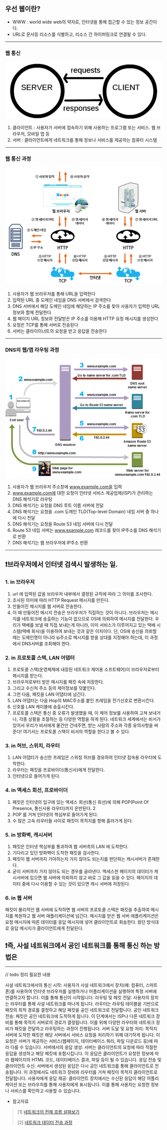 


## 우선 웹이란?
- WWW : world wide web의 약자로, 인터넷을 통해 접근할 수 있는 정보 공간이다.
- URL로 문서등 리소스를 식별하고, 리소스 간 하이퍼링크로 연결될 수 있다.

---

### 웹 통신
![웹 통신.jpeg](..%2F..%2F..%2Fetc%2Fimage%2FNetwork_image%2F7Layer%2F%EC%9B%B9%20%ED%86%B5%EC%8B%A0.jpeg)

1. 클라이언트 : 사용자가 서버에 접속하기 위해 사용하는 프로그램 또는 서비스. 웹 브라우저, 모바일 앱 등
2. 서버 : 클라이언트에게 네트워크를 통해 정보나 서비스를 제공하는 컴퓨터 시스템

---

### 웹 통신 과정
![웹 통신 과정.png](..%2F..%2F..%2Fetc%2Fimage%2FNetwork_image%2F7Layer%2F%EC%9B%B9%20%ED%86%B5%EC%8B%A0%20%EA%B3%BC%EC%A0%95.png)


1. 사용자가 웹 브라우저를 통해 URL을 입력한다
2. 입력된 URL 중 도메인 네임을 DNS 서버에서 검색한다
3. DNS 서버에서 해당 도메인 네임에 해당하는 IP 주소를 찾아 사용자가 입력한 URL 정보와 함께 전달한다
4. 웹 페이지 URL 정보와 전달받은 IP 주소를 이용해 HTTP 요청 메시지를 생성한다
5. 요청은 TCP를 통해 서버로 전송된다
6. 서버는 클라이이너트의 요청을 받고 응답을 전송한다

---

### DNS의 웹/앱 라우팅 과정 
![DNS의 웹:앱 라우팅 과정.png](..%2F..%2F..%2Fetc%2Fimage%2FNetwork_image%2F7Layer%2FDNS%EC%9D%98%20%EC%9B%B9%3A%EC%95%B1%20%EB%9D%BC%EC%9A%B0%ED%8C%85%20%EA%B3%BC%EC%A0%95.png) 

1. 사용자가 웹 브라우저 주소창에 www.example.com을 입력
2. www.example.com에 대한 요청이 인터넷 서비스 제공업체(ISP)가 관리하는 DNS 해석기로 라우팅
3. DNS 해석기는 요청을 DNS 루트 이름 서버에 전달
4. DNS 해석기는 요청을 .com 도메인 TLD(Top-level Domain) 네임 서버 중 하나에 다시 전달
5. DNS 해석기는 요청을 Route 53 네임 서버에 다시 전달
6. Route 53 네임 서버는 www.example.com 레코드를 찾아 IP주소를 DNS 해석기로 반환
7. DNS 해석기는 웹 브라우저에 IP주소 반환

---

## ❗브라우저에서 인터넷 검색시 발생하는 일.


### 1. in 브라우저
1. url 에 입력된 값을 브라우저 내부에서 결정된 규칙에 따라 그 의미를 조사한다.
2. 조사된 의미에 따라 HTTP Request 메시지를 만든다.
3. 만들어진 메시지를 웹 서버로 전송한다.
4. 이 때 만들어진 메시지 전송은 브라우저가 직접하는 것이 아니다. 브라우저는 메시지를 네트워크에 송출하는 기능이 없으므로 OS에 의뢰하여 메시지를 전달한다. 우리가 택배를 보낼 때 직접 보내는게 아니라, 이미 서비스가 이루어지고 있는 택배 시스템(택배 회사)을 이용하여 보내는 것과 같은 이치이다. 단, OS에 송신을 의뢰할 때는 도메인명이 아니라 ip주소로 메시지를 받을 상대를 지정해야 하는데, 이 과정에서 DNS서버를 조회해야 한다.


### 2. in 프로토콜 스택, LAN 어댑터
1. 프로토콜 스택(운영체제에 내장된 네트워크 제어용 소프트웨어)이 브라우저로부터 메시지를 받는다.
2. 브라우저로부터 받은 메시지를 패킷 속에 저장한다.
3. 그리고 수신처 주소 등의 제어정보를 덧붙인다.
4. 그런 다음, 패킷을 LAN 어댑터에 넘긴다.
5. LAN 어댑터는 다음 Hop의 MAC주소를 붙인 프레임을 전기신호로 변환시킨다.
6. 신호를 LAN 케이블에 송출시킨다.
7. 프로토콜 스택은 통신 중 오류가 발생했을 때, 이 제어 정보를 사용하여 고쳐 보내거나, 각종 상황을 조절하는 등 다양한 역할을 하게 된다. 네트워크 세계에서는 비서가 있어서 우리가 비서에게 물건만 건네주면, 받는 사람의 주소와 각종 유의사항을 써준다! 여기서는 프로토콜 스택이 비서의 역할을 한다고 볼 수 있다.


### 3. in 허브, 스위치, 라우터
1. LAN 어댑터가 송신한 프레임은 스위칭 허브를 경유하여 인터넷 접속용 라우터에 도착한다.
2. 라우터는 패킷을 프로바이더(통신사)에게 전달한다.
3. 인터넷으로 들어가게 된다.


### 4. in 액세스 회선, 프로바이더
1. 패킷은 인터넷의 입구에 있는 액세스 회선(통신 회선)에 의해 POP(Point Of Presence, 통신사용 라우터)까지 운반된다. 2
2. POP 를 거쳐 인터넷의 핵심부로 들어가게 된다.
3. 수 많은 고속 라우터들 사이로 패킷이 목적지를 향해 흘러가게 된다.

### 5. in 방화벽, 캐시서버
1. 패킷은 인터넷 핵심부를 통과하여 웹 서버측의 LAN 에 도착한다.
2. 기다리고 있던 방화벽이 도착한 패킷을 검사한다. 
3. 패킷이 웹 서버까지 가야하는지 가지 않아도 되는지를 판단하는 캐시서버가 존재한다.
4. 굳이 서버까지 가지 않아도 되는 경우를 골라낸다. 액세스한 페이지의 데이터가 캐시서버에 있으면 웹 서버에 의뢰하지 않고 바로 그 값을 읽을 수 있다. 페이지의 데이터 중에 다시 이용할 수 있는 것이 있으면 캐시 서버에 저장된다.


### 6. in 웹 서버
패킷이 물리적인 웹 서버에 도착하면 웹 서버의 프로토콜 스택은 패킷을 추출하여 메시지를 복원하고 웹 서버 애플리케이션에 넘긴다.
메시지를 받은 웹 서버 애플리케이션은 요청 메시지에 따른 데이터를 응답 메시지에 넣어 클라이언트로 회송한다.
왔던 방식대로 응답 메시지가 클라이언트에게 전달된다.


## ❗즉, 사설 네트워크에서 공인 네트워크를 통해 통신 하는 방법은 

---

// todo 정리 필요한 내용

사설 네트워크에서의 통신 시작: 사용자가 사설 네트워크에서 장치(예: 컴퓨터, 스마트폰)를 사용하여 인터넷 브라우저를 실행하거나 어플리케이션을 실행하여 특정 서버에 연결하고자 합니다. 이를 통해 통신이 시작됩니다.
라우팅 및 패킷 전달: 사용자의 장치는 라우터를 통해 사설 네트워크를 떠나게 됩니다. 라우터는 라우팅 테이블을 기반으로 패킷의 최적 경로를 결정하고 해당 패킷을 공인 네트워크로 전달합니다.
공인 네트워크 전송: 패킷은 공인 네트워크에 도착하게 됩니다. 이 단계에서는 ISP나 다른 네트워크 장비를 통해 목적지 서버로의 경로가 결정됩니다. 이를 위해 다양한 라우터와 네트워크 장비가 패킷을 전달하고 라우팅하는 과정이 진행됩니다.
서버 도달 및 요청 처리: 목적지 서버에 도착한 패킷은 해당 서버에서 서비스 요청을 처리하기 위해 대기하게 됩니다. 이 요청은 서버가 제공하는 서비스(웹페이지, 데이터베이스 쿼리, 파일 다운로드 등)에 따라 다를 수 있습니다.
서버에서의 응답 생성: 서버는 클라이언트의 요청에 따라 적절한 응답을 생성하고 해당 패킷에 포함시킵니다. 이 응답은 클라이언트가 요청한 정보에 따라 웹페이지의 HTML 코드, 데이터베이스 결과, 파일 등이 될 수 있습니다.
응답 전송 및 클라이언트 수신: 서버에서 생성된 응답은 다시 공인 네트워크를 통해 클라이언트로 전송됩니다. 이 과정에서도 네트워크 장비와 라우터를 거쳐 패킷이 목적지 클라이언트로 전달됩니다.
사용자에게 응답 제공: 클라이언트 장치에서는 수신된 응답이 해당 어플리케이션 또는 브라우저를 통해 사용자에게 표시됩니다. 이를 통해 사용자는 요청한 정보나 서비스를 확인하고 사용할 수 있습니다.





* 참고자료
> [1] [네트워크의 전체 흐름 살펴보기](https://hgggny.tistory.com/entry/8%EC%9E%A5-%EB%84%A4%ED%8A%B8%EC%9B%8C%ED%81%AC%EC%9D%98-%EC%A0%84%EC%B2%B4-%ED%9D%90%EB%A6%84-%EC%82%B4%ED%8E%B4%EB%B3%B4%EA%B8%B0)
> 
> [2] [네트워크 데이터 전송 과정](https://yaelimeee.tistory.com/50)
